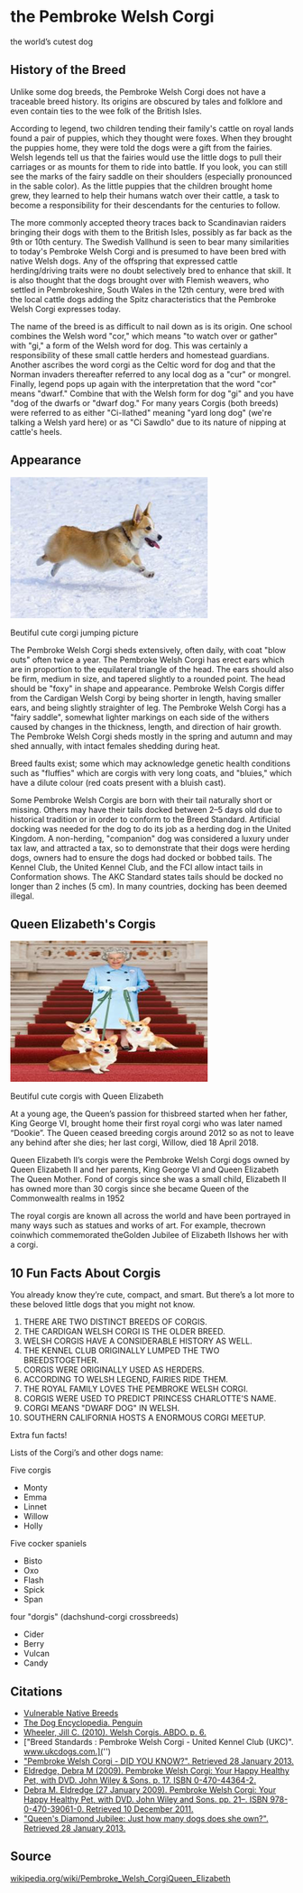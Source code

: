 
# the Pembroke Welsh Corgi

the world’s cutest dog

## History of the Breed

Unlike some dog breeds, the Pembroke Welsh Corgi does not have a traceable breed history. Its origins are obscured by tales and folklore and even contain ties to the wee folk of the British Isles.

According to legend, two children tending their family's cattle on royal lands found a pair of puppies, which they thought were foxes. When they brought the puppies home, they were told the dogs were a gift from the fairies. Welsh legends tell us that the fairies would use the little dogs to pull their carriages or as mounts for them to ride into battle. If you look, you can still see the marks of the fairy saddle on their shoulders (especially pronounced in the sable color). As the little puppies that the children brought home grew, they learned to help their humans watch over their cattle, a task to become a responsibility for their descendants for the centuries to follow.

The more commonly accepted theory traces back to Scandinavian raiders bringing their dogs with them to the British Isles, possibly as far back as the 9th or 10th century. The Swedish Vallhund is seen to bear many similarities to today's Pembroke Welsh Corgi and is presumed to have been bred with native Welsh dogs. Any of the offspring that expressed cattle herding/driving traits were no doubt selectively bred to enhance that skill. It is also thought that the dogs brought over with Flemish weavers, who settled in Pembrokeshire, South Wales in the 12th century, were bred with the local cattle dogs adding the Spitz characteristics that the Pembroke Welsh Corgi expresses today.

The name of the breed is as difficult to nail down as is its origin. One school combines the Welsh word "cor," which means "to watch over or gather" with "gi," a form of the Welsh word for dog. This was certainly a responsibility of these small cattle herders and homestead guardians. Another ascribes the word corgi as the Celtic word for dog and that the Norman invaders thereafter referred to any local dog as a "cur" or mongrel. Finally, legend pops up again with the interpretation that the word "cor" means "dwarf." Combine that with the Welsh form for dog "gi" and you have "dog of the dwarfs or "dwarf dog." For many years Corgis (both breeds) were referred to as either "Ci-llathed" meaning "yard long dog" (we're talking a Welsh yard here) or as "Ci Sawdlo" due to its nature of nipping at cattle's heels.

## Appearance
![Cute Corgi](https://github.com/eunlimkim/markdown/blob/master/corgi.jpg)

Beutiful cute corgi jumping picture

The Pembroke Welsh Corgi sheds extensively, often daily, with coat "blow outs" often twice a year. The Pembroke Welsh Corgi has erect ears which are in proportion to the equilateral triangle of the head. The ears should also be firm, medium in size, and tapered slightly to a rounded point. The head should be "foxy" in shape and appearance. Pembroke Welsh Corgis differ from the Cardigan Welsh Corgi by being shorter in length, having smaller ears, and being slightly straighter of leg. The Pembroke Welsh Corgi has a "fairy saddle", somewhat lighter markings on each side of the withers caused by changes in the thickness, length, and direction of hair growth. The Pembroke Welsh Corgi sheds mostly in the spring and autumn and may shed annually, with intact females shedding during heat.

Breed faults exist; some which may acknowledge genetic health conditions such as "fluffies" which are corgis with very long coats, and "bluies," which have a dilute colour (red coats present with a bluish cast).

Some Pembroke Welsh Corgis are born with their tail naturally short or missing. Others may have their tails docked between 2–5 days old due to historical tradition or in order to conform to the Breed Standard. Artificial docking was needed for the dog to do its job as a herding dog in the United Kingdom. A non-herding, "companion" dog was considered a luxury under tax law, and attracted a tax, so to demonstrate that their dogs were herding dogs, owners had to ensure the dogs had docked or bobbed tails. The Kennel Club, the United Kennel Club, and the FCI allow intact tails in Conformation shows. The AKC Standard states tails should be docked no longer than 2 inches (5 cm). In many countries, docking has been deemed illegal.

## Queen Elizabeth's Corgis
![Corgis with Queen Elizabeth](https://github.com/eunlimkim/markdown/blob/master/corgis.jpg)

Beutiful cute corgis with Queen Elizabeth

At a young age, the Queen’s passion for thisbreed started when her father, King George VI, brought home their first royal corgi who was later named “Dookie”. The Queen ceased breeding corgis around 2012 so as not to leave any behind after she dies; her last corgi, Willow, died 18 April 2018.

Queen Elizabeth II’s corgis were the Pembroke Welsh Corgi dogs owned by Queen Elizabeth II and her parents, King George VI and Queen Elizabeth The Queen Mother. Fond of corgis since she was a small child, Elizabeth II has owned more than 30 corgis since she became Queen of the Commonwealth realms in 1952

The royal corgis are known all across the world and have been portrayed in many ways such as statues and works of art. For example, thecrown coinwhich commemorated theGolden Jubilee of Elizabeth IIshows her with a corgi.

## 10 Fun Facts About Corgis

You already know they’re cute, compact, and smart. But there’s a lot more to these beloved little dogs that you might not know.

1.  THERE ARE TWO DISTINCT BREEDS OF CORGIS.
2.  THE CARDIGAN WELSH CORGI IS THE OLDER BREED.
3.  WELSH CORGIS HAVE A CONSIDERABLE HISTORY AS WELL.
4.  THE KENNEL CLUB ORIGINALLY LUMPED THE TWO BREEDSTOGETHER.
5.  CORGIS WERE ORIGINALLY USED AS HERDERS.
6.  ACCORDING TO WELSH LEGEND, FAIRIES RIDE THEM.
7.  THE ROYAL FAMILY LOVES THE PEMBROKE WELSH CORGI.
8.  CORGIS WERE USED TO PREDICT PRINCESS CHARLOTTE'S NAME.
9.  CORGI MEANS "DWARF DOG" IN WELSH.
10.  SOUTHERN CALIFORNIA HOSTS A ENORMOUS CORGI MEETUP.

Extra fun facts!

Lists of the Corgi’s and other dogs name:

Five corgis

*   Monty
*   Emma
*   Linnet
*   Willow
*   Holly

Five cocker spaniels

*   Bisto
*   Oxo
*   Flash
*   Spick
*   Span

four "dorgis" (dachshund-corgi crossbreeds)

*   Cider
*   Berry
*   Vulcan
*   Candy


## Citations

*   [Vulnerable Native Breeds](https://en.wikipedia.org/wiki/Vulnerable_dog_breeds_of_the_United_Kingdom)
*   [The Dog Encyclopedia. Penguin](https://books.google.com/books?id=ZWLyAAAAQBAJ&pg=PA59&dq=Pembroke+Welsh+Corgi+life+expectancy+years&hl=en&sa=X&ei=A6PpUqr4NPTTsATKrYDoCw&ved=0CEAQ6AEwAg#v=onepage&q=Pembroke%20Welsh%20Corgi%20life%20expectancy%20years&f=false)
*   [Wheeler, Jill C. (2010). Welsh Corgis. ABDO. p. 6.](https://books.google.com/books?id=hMbUoWHTgQkC&pg=PA6&dq=Pembroke+Welsh+Corgi+1107&hl=en&sa=X&ei=LqTpUrDIEeeysATd04Eg&ved=0CDsQ6AEwAA#v=onepage&q=Pembroke%20Welsh%20Corgi%201107&f=false)
*   ["Breed Standards : Pembroke Welsh Corgi - United Kennel Club (UKC)". www.ukcdogs.com.]('')
*   ["Pembroke Welsh Corgi - DID YOU KNOW?". Retrieved 28 January 2013.]('')
*   [Eldredge, Debra M (2009). Pembroke Welsh Corgi: Your Happy Healthy Pet, with DVD. John Wiley & Sons. p. 17. ISBN 0-470-44364-2.]('')
*   [Debra M. Eldredge (27 January 2009). Pembroke Welsh Corgi: Your Happy Healthy Pet, with DVD. John Wiley and Sons. pp. 21–. ISBN 978-0-470-39061-0. Retrieved 10 December 2011.]('')
*   ["Queen's Diamond Jubilee: Just how many dogs does she own?". Retrieved 28 January 2013.]('')

## Source

[wikipedia.org/wiki/Pembroke_Welsh_CorgiQueen_Elizabeth](https://en.wikipedia.org/wiki/Pembroke_Welsh_Corgi#Queen_Elizabeth's_Corgis)
